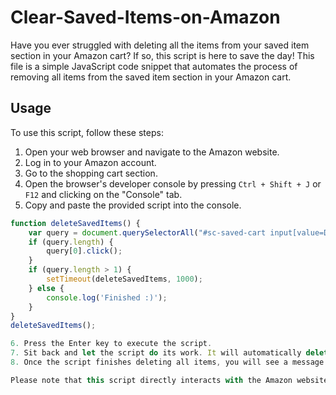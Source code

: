 # Clear-Saved-Items-on-Amazon

Have you ever struggled with deleting all the items from your saved item section in your Amazon cart? If so, this script is here to save the day! This file is a simple JavaScript code snippet that automates the process of removing all items from the saved item section in your Amazon cart.

## Usage

To use this script, follow these steps:

1. Open your web browser and navigate to the Amazon website.
2. Log in to your Amazon account.
3. Go to the shopping cart section.
4. Open the browser's developer console by pressing `Ctrl + Shift + J` or `F12` and clicking on the "Console" tab.
5. Copy and paste the provided script into the console.

```javascript
function deleteSavedItems() {
    var query = document.querySelectorAll("#sc-saved-cart input[value=Delete]");
    if (query.length) {
        query[0].click();
    }
    if (query.length > 1) {
        setTimeout(deleteSavedItems, 1000);
    } else {
        console.log('Finished :)');
    }
}
deleteSavedItems();

6. Press the Enter key to execute the script.
7. Sit back and let the script do its work. It will automatically delete all the saved items from your Amazon cart.
8. Once the script finishes deleting all items, you will see a message in the console saying "Finished :)".

Please note that this script directly interacts with the Amazon website and performs actual deletions, so use it with caution. Once the items are deleted, they cannot be recovered.
